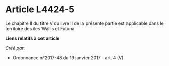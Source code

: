 # Article L4424-5

Le chapitre II du titre V du livre II de la présente partie est applicable dans le territoire des îles Wallis et Futuna.

**Liens relatifs à cet article**

_Créé par_:

  - Ordonnance n°2017-48 du 19 janvier 2017 - art. 4 (V)
